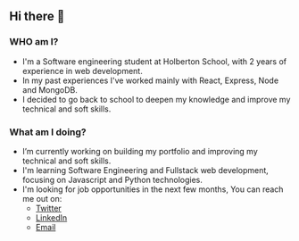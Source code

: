 ## Hi there 👋

### WHO am I?

- I'm a Software engineering student at Holberton School, with 2 years of experience in web development.
- In my past experiences I've worked mainly with React, Express, Node and MongoDB.
- I decided to go back to school to deepen my knowledge and improve my technical and soft skills.

### What am I doing?

- I’m currently working on building my portfolio and improving my technical and soft skills.
- I'm learning Software Engineering and Fullstack web development, focusing on Javascript and Python technologies.
- I'm looking for job opportunities in the next few months, You can reach me out on:
	- [Twitter](https://twitter.com/h_edin93)
	- [LinkedIn](https://www.linkedin.com/in/houssem-eddine-ben-khalifa-b0a2a412b/)
	- [Email](mailto:il_matador@hotmail.fr)
